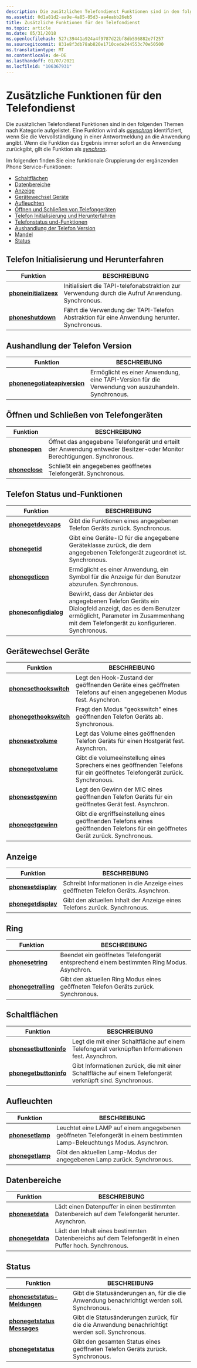 ```yaml
---
description: Die zusätzlichen Telefondienst Funktionen sind in den folgenden Themen nach Kategorie aufgelistet.
ms.assetid: 0d1a81d2-aa9e-4a85-85d3-aa4eabb26eb5
title: Zusätzliche Funktionen für den Telefondienst
ms.topic: article
ms.date: 05/31/2018
ms.openlocfilehash: 527c39441a924a4f9787d22bf8db596882e7f257
ms.sourcegitcommit: 831e8f3db78ab820e1710cede244553c70e50500
ms.translationtype: MT
ms.contentlocale: de-DE
ms.lasthandoff: 01/07/2021
ms.locfileid: "106367931"
---
```

# <a name="supplementary-phone-service-functions"></a>Zusätzliche Funktionen für den Telefondienst

Die zusätzlichen Telefondienst Funktionen sind in den folgenden Themen nach Kategorie aufgelistet. Eine Funktion wird als [*asynchron*](a-tapgloss.md) identifiziert, wenn Sie die Vervollständigung in einer Antwortmeldung an die Anwendung angibt. Wenn die Funktion das Ergebnis immer sofort an die Anwendung zurückgibt, gilt die Funktion als [*synchron*](s-tapgloss.md).

Im folgenden finden Sie eine funktionale Gruppierung der ergänzenden Phone Service-Funktionen:

-   [Schaltflächen](#buttons)
-   [Datenbereiche](#data-areas)
-   [Anzeige](#display)
-   [Gerätewechsel Geräte](#hookswitch-devices)
-   [Aufleuchten](#lamps)
-   [Öffnen und Schließen von Telefongeräten](#opening-and-closing-phone-devices)
-   [Telefon Initialisierung und Herunterfahren](#phone-initialization-and-shutdown)
-   [Telefonstatus und-Funktionen](#phone-status-and-capabilities)
-   [Aushandlung der Telefon Version](#phone-version-negotiation)
-   [Mandel](#ring)
-   [Status](#status)

## <a name="phone-initialization-and-shutdown"></a>Telefon Initialisierung und Herunterfahren



| Funktion                                       | BESCHREIBUNG                                                                          |
|------------------------------------------------|--------------------------------------------------------------------------------------|
| [**phoneinitializeex**](/windows/desktop/api/Tapi/nf-tapi-phoneinitializeexa) | Initialisiert die TAPI-telefonabstraktion zur Verwendung durch die Aufruf Anwendung. Synchronous. |
| [**phoneshutdown**](/windows/desktop/api/Tapi/nf-tapi-phoneshutdown)         | Fährt die Verwendung der TAPI-Telefon Abstraktion für eine Anwendung herunter. Synchronous.            |



 

## <a name="phone-version-negotiation"></a>Aushandlung der Telefon Version



| Funktion                                                     | BESCHREIBUNG                                                            |
|--------------------------------------------------------------|------------------------------------------------------------------------|
| [**phonenegotiateapiversion**](/windows/desktop/api/Tapi/nf-tapi-phonenegotiateapiversion) | Ermöglicht es einer Anwendung, eine TAPI-Version für die Verwendung von auszuhandeln. Synchronous. |



 

## <a name="opening-and-closing-phone-devices"></a>Öffnen und Schließen von Telefongeräten



| Funktion                         | BESCHREIBUNG                                                                                               |
|----------------------------------|-----------------------------------------------------------------------------------------------------------|
| [**phoneopen**](/windows/desktop/api/Tapi/nf-tapi-phoneopen)   | Öffnet das angegebene Telefongerät und erteilt der Anwendung entweder Besitzer-oder Monitor Berechtigungen. Synchronous. |
| [**phoneclose**](/windows/desktop/api/Tapi/nf-tapi-phoneclose) | Schließt ein angegebenes geöffnetes Telefongerät. Synchronous.                                                        |



 

## <a name="phone-status-and-capabilities"></a>Telefon Status und-Funktionen



| Funktion                                       | BESCHREIBUNG                                                                                                                                                      |
|------------------------------------------------|------------------------------------------------------------------------------------------------------------------------------------------------------------------|
| [**phonegetdevcaps**](/windows/desktop/api/Tapi/nf-tapi-phonegetdevcaps)     | Gibt die Funktionen eines angegebenen Telefon Geräts zurück. Synchronous.                                                                                                   |
| [**phonegetid**](/windows/desktop/api/Tapi/nf-tapi-phonegetid)               | Gibt eine Geräte-ID für die angegebene Geräteklasse zurück, die dem angegebenen Telefongerät zugeordnet ist. Synchronous.                                                          |
| [**phonegeticon**](/windows/desktop/api/Tapi/nf-tapi-phonegeticon)           | Ermöglicht es einer Anwendung, ein Symbol für die Anzeige für den Benutzer abzurufen. Synchronous.                                                                                  |
| [**phoneconfigdialog**](/windows/desktop/api/Tapi/nf-tapi-phoneconfigdialog) | Bewirkt, dass der Anbieter des angegebenen Telefon Geräts ein Dialogfeld anzeigt, das es dem Benutzer ermöglicht, Parameter im Zusammenhang mit dem Telefongerät zu konfigurieren. Synchronous. |



 

## <a name="hookswitch-devices"></a>Gerätewechsel Geräte



| Funktion                                         | BESCHREIBUNG                                                                                       |
|--------------------------------------------------|---------------------------------------------------------------------------------------------------|
| [**phonesethookswitch**](/windows/desktop/api/Tapi/nf-tapi-phonesethookswitch) | Legt den Hook-Zustand der geöffnenden Geräte eines geöffneten Telefons auf einen angegebenen Modus fest. Asynchron.      |
| [**phonegethookswitch**](/windows/desktop/api/Tapi/nf-tapi-phonegethookswitch) | Fragt den Modus "geokswitch" eines geöffnenden Telefon Geräts ab. Synchronous.          |
| [**phonesetvolume**](/windows/desktop/api/Tapi/nf-tapi-phonesetvolume)         | Legt das Volume eines geöffnenden Telefon Geräts für einen Hostgerät fest. Asynchron.           |
| [**phonegetvolume**](/windows/desktop/api/Tapi/nf-tapi-phonegetvolume)         | Gibt die volumeeinstellung eines Sprechers eines geöffnenden Telefons für ein geöffnetes Telefongerät zurück. Synchronous. |
| [**phonesetgewinn**](/windows/desktop/api/Tapi/nf-tapi-phonesetgain)             | Legt den Gewinn der MIC eines geöffnenden Telefon Geräts für ein geöffnetes Gerät fest. Asynchron.                 |
| [**phonegetgewinn**](/windows/desktop/api/Tapi/nf-tapi-phonegetgain)             | Gibt die ergriffseinstellung eines geöffnenden Telefons eines geöffnenden Telefons für ein geöffnetes Gerät zurück. Synchronous.              |



 

## <a name="display"></a>Anzeige



| Funktion                                   | BESCHREIBUNG                                                              |
|--------------------------------------------|--------------------------------------------------------------------------|
| [**phonesetdisplay**](/windows/desktop/api/Tapi/nf-tapi-phonesetdisplay) | Schreibt Informationen in die Anzeige eines geöffneten Telefon Geräts. Asynchron. |
| [**phonegetdisplay**](/windows/desktop/api/Tapi/nf-tapi-phonegetdisplay) | Gibt den aktuellen Inhalt der Anzeige eines Telefons zurück. Synchronous.          |



 

## <a name="ring"></a>Ring



| Funktion                             | BESCHREIBUNG                                                              |
|--------------------------------------|--------------------------------------------------------------------------|
| [**phonesetring**](/windows/desktop/api/Tapi/nf-tapi-phonesetring) | Beendet ein geöffnetes Telefongerät entsprechend einem bestimmten Ring Modus. Asynchron. |
| [**phonegetralling**](/windows/desktop/api/Tapi/nf-tapi-phonegetring) | Gibt den aktuellen Ring Modus eines geöffneten Telefon Geräts zurück. Synchronous.    |



 

## <a name="buttons"></a>Schaltflächen



| Funktion                                         | BESCHREIBUNG                                                                    |
|--------------------------------------------------|--------------------------------------------------------------------------------|
| [**phonesetbuttoninfo**](/windows/desktop/api/Tapi/nf-tapi-phonesetbuttoninfo) | Legt die mit einer Schaltfläche auf einem Telefongerät verknüpften Informationen fest. Asynchron. |
| [**phonegetbuttoninfo**](/windows/desktop/api/Tapi/nf-tapi-phonegetbuttoninfo) | Gibt Informationen zurück, die mit einer Schaltfläche auf einem Telefongerät verknüpft sind. Synchronous.   |



 

## <a name="lamps"></a>Aufleuchten



| Funktion                             | BESCHREIBUNG                                                                                 |
|--------------------------------------|---------------------------------------------------------------------------------------------|
| [**phonesetlamp**](/windows/desktop/api/Tapi/nf-tapi-phonesetlamp) | Leuchtet eine LAMP auf einem angegebenen geöffneten Telefongerät in einem bestimmten Lamp-Beleuchtungs Modus. Asynchron. |
| [**phonegetlamp**](/windows/desktop/api/Tapi/nf-tapi-phonegetlamp) | Gibt den aktuellen Lamp-Modus der angegebenen Lamp zurück. Synchronous.                           |



 

## <a name="data-areas"></a>Datenbereiche



| Funktion                             | BESCHREIBUNG                                                                             |
|--------------------------------------|-----------------------------------------------------------------------------------------|
| [**phonesetdata**](/windows/desktop/api/Tapi/nf-tapi-phonesetdata) | Lädt einen Datenpuffer in einen bestimmten Datenbereich auf dem Telefongerät herunter. Asynchron.      |
| [**phonegetdata**](/windows/desktop/api/Tapi/nf-tapi-phonegetdata) | Lädt den Inhalt eines bestimmten Datenbereichs auf dem Telefongerät in einen Puffer hoch. Synchronous. |



 

## <a name="status"></a>Status



| Funktion                                                 | BESCHREIBUNG                                                                               |
|----------------------------------------------------------|-------------------------------------------------------------------------------------------|
| [**phonesetstatus-Meldungen**](/windows/desktop/api/Tapi/nf-tapi-phonesetstatusmessages) | Gibt die Statusänderungen an, für die die Anwendung benachrichtigt werden soll. Synchronous. |
| [**phonegetstatus Messages**](/windows/desktop/api/Tapi/nf-tapi-phonegetstatusmessages) | Gibt die Statusänderungen zurück, für die die Anwendung benachrichtigt werden soll. Synchronous.   |
| [**phonegetstatus**](/windows/desktop/api/Tapi/nf-tapi-phonegetstatus)                 | Gibt den gesamten Status eines geöffneten Telefon Geräts zurück. Synchronous.                         |



 

 

 



